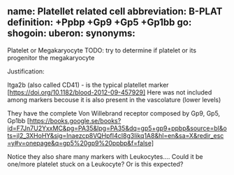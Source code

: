 name: Platellet related cell
abbreviation: B-PLAT
definition: +Ppbp +Gp9 +Gp5 +Gp1bb
go:
shogoin: 
uberon: 
synonyms:
---

Platelet or Megakaryocyte 
TODO: try to determine if platelet or its progenitor the megakaryocyte

Justification:

Itga2b (also called CD41) - is the typical platellet marker [https://doi.org/10.1182/blood-2012-09-457929]
Here was not included among markers becouse it is also present in the vascolature (lower levels)

They have the complete Von Willebrand receptor composed by Gp9, Gp5, Gp1bb [https://books.google.se/books?id=F7Jn7U2YxxMC&pg=PA35&lpg=PA35&dq=gp5+gp9+ppbp&source=bl&ots=jl2_3XHoHY&sig=Inaezcp8VQHpfI4cI8g3likq1A8&hl=en&sa=X&redir_esc=y#v=onepage&q=gp5%20gp9%20ppbp&f=false]

Notice they also share many markers with Leukocytes.... Could it be one/more platelet stuck on a Leukocyte? Or is this expected?

